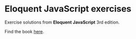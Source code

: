 # Eloquent JavaScript exercises #

Exercise solutions from **Eloquent JavaScript** 3rd edition.

Find the book [here](https://eloquentjavascript.net/index.html).